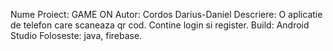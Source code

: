 Nume Proiect: GAME ON 
Autor: Cordos Darius-Daniel 
Descriere: O aplicatie de telefon care scaneaza qr cod. Contine login si register. 
Build: Android Studio 
Foloseste: java, firebase. 


